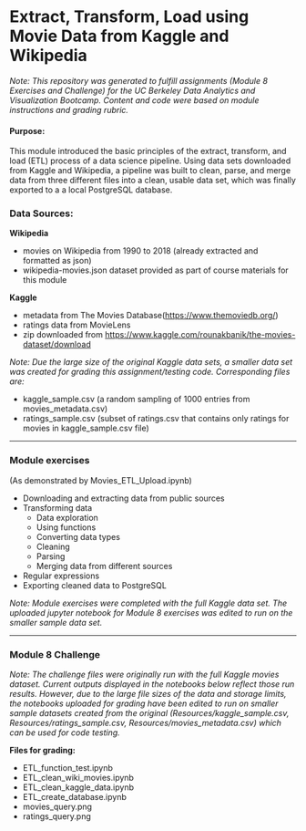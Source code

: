 # Extract, Transform, Load using Movie Data from Kaggle and Wikipedia

*Note: This repository was generated to fulfill assignments (Module 8 Exercises and Challenge) for the UC Berkeley Data Analytics and Visualization Bootcamp. Content and code were based on module instructions and grading rubric.*


#### Purpose:
This module introduced the basic principles of the extract, transform, and load (ETL) process of a data science pipeline. Using data sets downloaded from Kaggle and Wikipedia, a pipeline was built to clean, parse, and merge data from three different files into a clean, usable data set, which was finally exported to a a local PostgreSQL database.


### Data Sources:
**Wikipedia**
- movies on Wikipedia from 1990 to 2018 (already extracted and formatted as json)
- wikipedia-movies.json dataset provided as part of course materials for this module

**Kaggle**
- metadata from The Movies Database(https://www.themoviedb.org/)
- ratings data from MovieLens
- zip downloaded from https://www.kaggle.com/rounakbanik/the-movies-dataset/download

*Note: Due the large size of the original Kaggle data sets, a smaller data set was created for grading this assignment/testing code. Corresponding files are:*
- kaggle_sample.csv (a random sampling of 1000 entries from movies_metadata.csv)
- ratings_sample.csv (subset of ratings.csv that contains only ratings for movies in kaggle_sample.csv file)


---

### Module exercises
(As demonstrated by Movies_ETL_Upload.ipynb)
- Downloading and extracting data from public sources
- Transforming data
	- Data exploration
	- Using functions
	- Converting data types
	- Cleaning
	- Parsing
	- Merging data from different sources
- Regular expressions
- Exporting cleaned data to PostgreSQL

*Note: Module exercises were completed with the full Kaggle data set. The uploaded jupyter notebook for Module 8 exercises was edited to run on the smaller sample data set.*

---

### Module 8 Challenge

*Note: The challenge files were originally run with the full Kaggle movies dataset. Current outputs displayed in the notebooks below reflect those run results. However, due to the large file sizes of the data and storage limits, the notebooks uploaded for grading have been edited to run on smaller sample datasets created from the original (Resources/kaggle_sample.csv, Resources/ratings_sample.csv, Resources/movies_metadata.csv) which can be used for code testing.*

**Files for grading:**
- ETL_function_test.ipynb
- ETL_clean_wiki_movies.ipynb
- ETL_clean_kaggle_data.ipynb
- ETL_create_database.ipynb
- movies_query.png
- ratings_query.png


